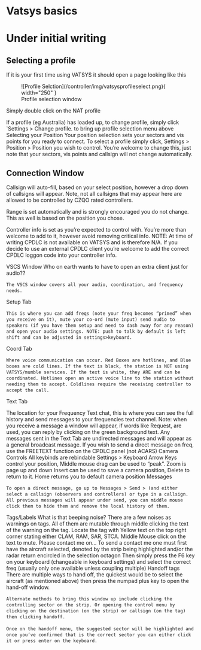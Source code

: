 # Vatsys basics
# Under initial writing

## Selecting a profile
If it is your first time using VATSYS it should open a page looking like this 

<figure markdown>
![Profile Selction](/controller/img/vatsysprofileselect.png){ width="250" }
  <figcaption>Profile selection window</figcaption>
</figure>
Simply double click on the NAT profile 

If a profile (eg Australia) has loaded up, to change profile, simply click `Settings > Change profile.  to bring up profile selection menu above
Selecting your Position
	Your position selection sets your sectors and vis points for you ready to connect. To select a profile simply click, Settings > Position > Position you wish to control. You’re welcome to change this, just note that your sectors, vis points and callsign will not change automatically.

## Connection Window



Callsign will auto-fill, based on your select position, however a drop down of callsigns will appear. Note, not all callsigns that may appear here are allowed to be controlled by CZQO rated controllers.


Range is set automatically and is strongly encouraged you do not change. This as well is based on the position you chose.


Controller info is set as you’re expected to control with. You’re more than welcome to add to it, however avoid removing critical info. NOTE: At time of writing CPDLC is not available on VATSYS and is therefore N/A. If you decide to use an external CPDLC client you’re welcome to add the correct CPDLC loggon code into your controller info.

VSCS Window
	Who on earth wants to have to open an extra client just for audio??
	
	The VSCS window covers all your audio, coordination, and frequency needs.
Setup Tab

	This is where you can add freqs (note your freq becomes “primed” when you receive on it), mute your co-ord (mute input) send audio to speakers (if you have them setup and need to dash away for any reason) and open your audio settings. NOTE: push to talk by default is left shift and can be adjusted in settings>keyboard.
Coord Tab

	Where voice communication can occur. Red Boxes are hotlines, and Blue boxes are cold lines. If the text is black, the station is NOT using VATSYS/mumble services. If the text is white, they ARE and can be coordinated. Hotlines open an active voice line to the station without needing them to accept. Coldlines require the receiving controller to accept the call.
Text Tab

The location for your Frequency Text chat, this is where you can see the full history and send messages to your frequencies text channel. Note: when you receive a message a window will appear, if words like Request, are used, you can reply by clicking on the green background text. Any messages sent in the Text Tab are undirected messages and will appear as a general broadcast message. If you wish to send a direct message on freq, use the FREETEXT function on the CPDLC panel (not ACARS)
Camera Controls
 	All keybinds are rebindable  Settings > Keyboard
	Arrow Keys control your position, Middle mouse drag can be used to “peak”.
	Zoom is page up and down
	Insert can be used to save a camera position, Delete to return to it.
	Home returns you to default camera position
Messages
	
	To open a direct message, go up to Messages > Send > (and either select a callsign (observers and controllers) or type in a callsign. All previous messages will appear under send, you can middle mouse click them to hide them and remove the local history of them.
Tags/Labels
What is that beeping noise?
		There are a few noises as warnings on tags. All of them are mutable through middle clicking the text of the warning on the tag. Locate the tag with Yellow text on the top right corner stating either CLAM, RAM, SAR, STCA. Middle Mouse click on the text to mute. 
Please contact me on…
	To send a contact me one must first have the aircraft selected, denoted by the strip being highlighted and/or the radar return encircled in the selection octagon
Then simply press the F6 key on your keyboard (changeable in keyboard settings) and select the correct freq (usually only one available unless coupling multiple)
Handoff tags
	There are multiple ways to hand off, the quickest would be to select the aircraft (as mentioned above) then press the numpad plus key to open the hand-off window. 

	Alternate methods to bring this window up include clicking the controlling sector on the strip. Or opening the control menu by clicking on the destination (on the strip) or callsign (on the tag) then clicking handoff.

	Once on the handoff menu, the suggested sector will be highlighted and once you’ve confirmed that is the correct sector you can either click it or press enter on the keyboard.


